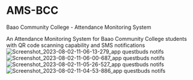 # AMS-BCC
 Baao Community College - Attendance Monitoring System
 
 An Attendance Monitoring System for Baao Community College students with QR code scanning capability and SMS notifications
![Screenshot_2023-08-02-11-06-13-279_app questbuds notifs](https://github.com/karlpaeng/AMS-BCC/assets/112166240/e0f89e3e-0435-43de-b345-59095f436f49)
![Screenshot_2023-08-02-11-06-00-687_app questbuds notifs](https://github.com/karlpaeng/AMS-BCC/assets/112166240/84e276a0-e40d-45f2-b966-344717052248)
![Screenshot_2023-08-02-11-05-26-527_app questbuds notifs](https://github.com/karlpaeng/AMS-BCC/assets/112166240/eb8c9986-8aa2-4946-a1c9-ec1996077748)
![Screenshot_2023-08-02-11-04-53-886_app questbuds notifs](https://github.com/karlpaeng/AMS-BCC/assets/112166240/0e41da6f-52c3-4942-8a0e-4584d26e325d)
